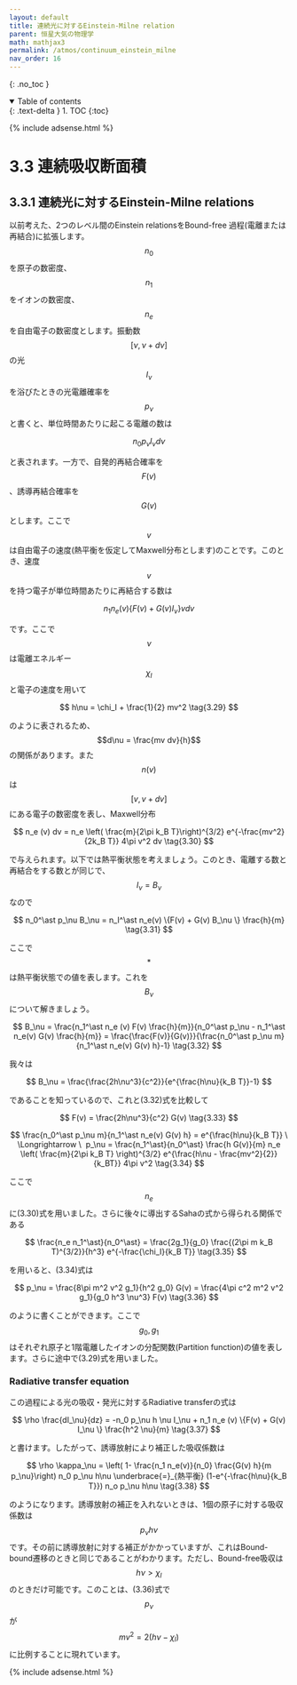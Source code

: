 ```yaml
---
layout: default
title: 連続光に対するEinstein-Milne relation
parent: 恒星大気の物理学
math: mathjax3
permalink: /atmos/continuum_einstein_milne
nav_order: 16
---
```


{: .no_toc }

<details open markdown="block">
  <summary>
    Table of contents
  </summary>
  {: .text-delta }
1. TOC
{:toc}
</details>

{% include adsense.html %}

# 3.3 連続吸収断面積

## 3.3.1 連続光に対するEinstein-Milne relations

以前考えた、2つのレベル間のEinstein relationsをBound-free 過程(電離または再結合)に拡張します。$$n_0$$を原子の数密度、$$n_1$$をイオンの数密度、$$n_e$$を自由電子の数密度とします。振動数$$[\nu, \nu+d\nu]$$の光$$I_\nu$$を浴びたときの光電離確率を$$p_\nu$$と書くと、単位時間あたりに起こる電離の数は

$$
n_0 p_\nu I_\nu d \nu
$$

と表されます。一方で、自発的再結合確率を$$F(v)$$、誘導再結合確率を$$G(v)$$とします。ここで$$v$$は自由電子の速度(熱平衡を仮定してMaxwell分布とします)のことです。このとき、速度$$v$$を持つ電子が単位時間あたりに再結合する数は

$$
n_1 n_e (v) \{F(v) + G(v) I_\nu\} v dv
$$

です。ここで$$\nu$$は電離エネルギー$$\chi_I$$と電子の速度を用いて

$$
h\nu 
= \chi_I + \frac{1}{2} mv^2 \tag{3.29}
$$

のように表されるため、$$d\nu = \frac{mv dv}{h}$$の関係があります。また$$n(v)$$は$$[v, v+dv]$$にある電子の数密度を表し、Maxwell分布

$$
n_e (v) dv 
= n_e \left( \frac{m}{2\pi k_B T}\right)^{3/2} e^{-\frac{mv^2}{2k_B T}} 4\pi v^2 dv \tag{3.30}
$$

で与えられます。以下では熱平衡状態を考えましょう。このとき、電離する数と再結合をする数とが同じで、$$I_\nu = B_\nu$$なので

$$
n_0^\ast p_\nu B_\nu 
= n_I^\ast n_e(v) \{F(v) + G(v) B_\nu \} \frac{h}{m} \tag{3.31}
$$

ここで$$\ast$$は熱平衡状態での値を表します。これを$$B_\nu$$について解きましょう。

$$
B_\nu 
= \frac{n_1^\ast n_e (v) F(v) \frac{h}{m}}{n_0^\ast p_\nu - n_1^\ast n_e(v) G(v) \frac{h}{m}} 
= \frac{\frac{F(v)}{G(v)}}{\frac{n_0^\ast p_\nu m}{n_1^\ast n_e(v) G(v) h}-1} \tag{3.32}
$$

我々は

$$
B_\nu 
= \frac{\frac{2h\nu^3}{c^2}}{e^{\frac{h\nu}{k_B T}}-1}
$$

であることを知っているので、これと(3.32)式を比較して

$$
F(v) 
= \frac{2h\nu^3}{c^2} G(v) \tag{3.33}
$$

$$
\frac{n_0^\ast p_\nu m}{n_1^\ast n_e(v) G(v) h} 
= e^{\frac{h\nu}{k_B T}} \ \Longrightarrow \ 
p_\nu 
= \frac{n_1^\ast}{n_0^\ast} \frac{h G(v)}{m} n_e \left( \frac{m}{2\pi k_B T} \right)^{3/2} e^{\frac{h\nu - \frac{mv^2}{2}}{k_BT}} 4\pi v^2 \tag{3.34}
$$

ここで$$n_e$$に(3.30)式を用いました。さらに後々に導出するSahaの式から得られる関係である

$$
\frac{n_e n_1^\ast}{n_0^\ast} 
= \frac{2g_1}{g_0} \frac{(2\pi m k_B T)^{3/2}}{h^3} e^{-\frac{\chi_I}{k_B T}} \tag{3.35}
$$

を用いると、(3.34)式は

$$
p_\nu 
= \frac{8\pi m^2 v^2 g_1}{h^2 g_0} G(v) 
= \frac{4\pi c^2 m^2 v^2 g_1}{g_0 h^3 \nu^3} F(v) \tag{3.36}
$$

のように書くことができます。ここで$$g_0, g_1$$はそれぞれ原子と1階電離したイオンの分配関数(Partition function)の値を表します。さらに途中で(3.29)式を用いました。  

### Radiative transfer equation

この過程による光の吸収・発光に対するRadiative transferの式は

$$
\rho \frac{dI_\nu}{dz} 
= -n_0 p_\nu h \nu I_\nu + n_1 n_e (v) \{F(v) + G(v) I_\nu \} \frac{h^2 \nu}{m} \tag{3.37}
$$

と書けます。したがって、誘導放射により補正した吸収係数は

$$
\rho \kappa_\nu 
= \left( 1- \frac{n_1 n_e(v)}{n_0} \frac{G(v) h}{m p_\nu}\right) n_0 p_\nu h\nu 
\underbrace{=}_{熱平衡} (1-e^{-\frac{h\nu}{k_B T}}) n_o p_\nu h\nu \tag{3.38}
$$

のようになります。誘導放射の補正を入れないときは、1個の原子に対する吸収係数は$$p_\nu h\nu$$です。その前に誘導放射に対する補正がかかっていますが、これはBound-bound遷移のときと同じであることがわかります。ただし、Bound-free吸収は$$h\nu > \chi_I$$のときだけ可能です。このことは、(3.36)式で$$p_\nu$$が$$mv^2 = 2(h\nu - \chi_I)$$に比例することに現れています。

{% include adsense.html %}
